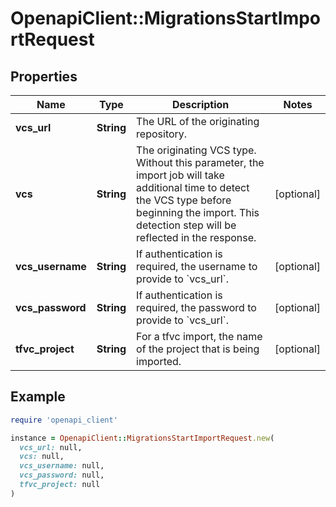 # OpenapiClient::MigrationsStartImportRequest

## Properties

| Name | Type | Description | Notes |
| ---- | ---- | ----------- | ----- |
| **vcs_url** | **String** | The URL of the originating repository. |  |
| **vcs** | **String** | The originating VCS type. Without this parameter, the import job will take additional time to detect the VCS type before beginning the import. This detection step will be reflected in the response. | [optional] |
| **vcs_username** | **String** | If authentication is required, the username to provide to &#x60;vcs_url&#x60;. | [optional] |
| **vcs_password** | **String** | If authentication is required, the password to provide to &#x60;vcs_url&#x60;. | [optional] |
| **tfvc_project** | **String** | For a tfvc import, the name of the project that is being imported. | [optional] |

## Example

```ruby
require 'openapi_client'

instance = OpenapiClient::MigrationsStartImportRequest.new(
  vcs_url: null,
  vcs: null,
  vcs_username: null,
  vcs_password: null,
  tfvc_project: null
)
```


